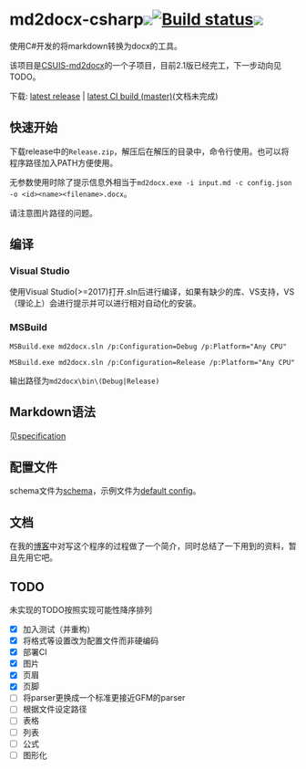 # md2docx-csharp![](https://img.shields.io/github/license/CSUwangj/md2docx-csharp)[![Build status](https://ci.appveyor.com/api/projects/status/github/CSUwangj/md2docx-csharp?branch=master&svg=true)](https://ci.appveyor.com/project/CSUwangj/md2docx-csharp/branch/master)![](https://img.shields.io/github/v/release/CSUwangj/md2docx-csharp?include_prereleases)

使用C#开发的将markdown转换为docx的工具。

该项目是[CSUIS-md2docx](https://github.com/CSUwangj/CSUIS-md2docx)的一个子项目，目前2.1版已经完工，下一步动向见TODO。

下载: [latest release](https://github.com/CSUwangj/md2docx-csharp/releases) | [latest CI build (master)](https://ci.appveyor.com/api/projects/CSUwangj/md2docx-csharp/artifacts/md2docx/bin/md2docx.zip)(文档未完成)

## 快速开始

下载release中的`Release.zip`，解压后在解压的目录中，命令行使用。也可以将程序路径加入PATH方便使用。

无参数使用时除了提示信息外相当于`md2docx.exe -i input.md -c config.json -o <id><name><filename>.docx`。

请注意图片路径的问题。

## 编译

### Visual Studio

使用Visual Studio(>=2017)打开.sln后进行编译，如果有缺少的库、VS支持，VS（理论上）会进行提示并可以进行相对自动化的安装。

### MSBuild

`MSBuild.exe md2docx.sln /p:Configuration=Debug /p:Platform="Any CPU"`

`MSBuild.exe md2docx.sln /p:Configuration=Release /p:Platform="Any CPU"`

输出路径为`md2docx\bin\(Debug|Release)`

## Markdown语法

见[specification](./docs/spec.md)

## 配置文件

schema文件为[schema](./docs/schema.json)，示例文件为[default config](./examples/config.json)。

## 文档

在我的[博客](https://csuwangj.github.io/%E7%BC%96%E7%A8%8B%E6%98%AF%E5%BE%88%E5%A5%BD%E7%8E%A9%E7%9A%84-md2docx%E6%98%AF%E6%80%8E%E4%B9%88%E5%86%99%E5%87%BA%E6%9D%A5%E7%9A%84/)中对写这个程序的过程做了一个简介，同时总结了一下用到的资料，暂且先用它吧。

## TODO

未实现的TODO按照实现可能性降序排列

- [x] 加入测试（并重构）
- [x] 将格式等设置改为配置文件而非硬编码
- [x] 部署CI
- [x] 图片
- [x] 页眉
- [x] 页脚
- [ ] 将parser更换成一个标准更接近GFM的parser
- [ ] 根据文件设定路径
- [ ] 表格
- [ ] 列表
- [ ] 公式
- [ ] 图形化
